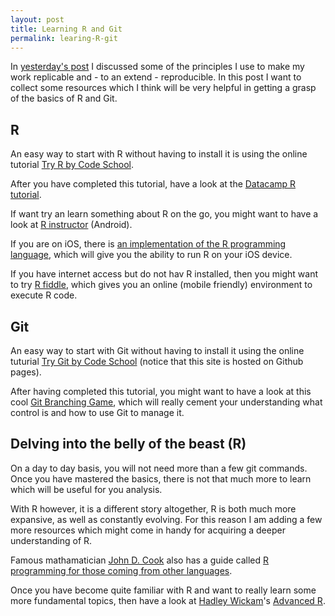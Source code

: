 ```yaml
---
layout: post
title: Learning R and Git
permalink: learing-R-git
---
```


In [yesterday's post](/replicable-development-economics) I discussed some of the principles I use to make my work replicable and - to an extend - reproducible.
In this post I want to collect some resources which I think will be very helpful in getting a grasp of the basics of R and Git.


R
----------------------
An easy way to start with R without having to install it is using the online tutorial
[Try R by Code School](http://tryr.codeschool.com/).

After you have completed this tutorial, have a look at the [Datacamp R tutorial](https://www.datacamp.com/).

If want try an learn something about R on the go, you might want to have a look at [R instructor](https://play.google.com/store/apps/details?id=appinventor.ai_RInstructor.R2) (Android).

If you are on iOS, there is
[an implementation of the R programming language](https://itunes.apple.com/us/app/r-programming-language/id540809637),
which will give you the ability to run R on your iOS device.

If you have internet access but do not hav R installed, then you might want to try [R fiddle](http://www.r-fiddle.org/), which gives you an online (mobile friendly) environment to execute R code.


Git
---------------------------------
An easy way to start with Git without having to install it using the online tuturial
[Try Git by Code School](https://try.github.io/) (notice that this site is hosted on Github pages).

After having completed this tutorial, you might want to have a look at this cool [Git Branching Game](http://pcottle.github.io/learnGitBranching/),
which will really cement your understanding what control is and how to use Git to manage it.


Delving into the belly of the beast (R)
----------------------------------------
On a day to day basis, you will not need more than a few git commands.
Once you have mastered the basics,
there is not that much more to learn which will be useful for you analysis.

With R however, it is a different story altogether, R is both much more expansive,
as well as constantly evolving.
For this reason I am adding a few more resources which might come in handy for acquiring a deeper understanding of R.

Famous mathamatician [John D. Cook](http://www.johndcook.com/) also has a guide called
[R programming for those coming from other languages](http://www.johndcook.com/R_language_for_programmers.html).

Once you have become quite familiar with R and want to really learn some more fundamental topics,
then have a look at [Hadley Wickam](http://had.co.nz/)'s [Advanced R](http://adv-r.had.co.nz/).
